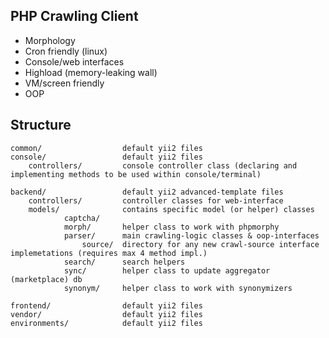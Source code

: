 PHP Crawling Client
---------
- Morphology
- Cron friendly (linux)
- Console/web interfaces
- Highload (memory-leaking wall)
- VM/screen friendly
- OOP


Structure
---------

```
common/                  default yii2 files  
console/                 default yii2 files  
    controllers/         console controller class (declaring and implementing methods to be used within console/terminal)
    
backend/                 default yii2 advanced-template files
    controllers/         controller classes for web-interface
    models/              contains specific model (or helper) classes
            captcha/ 
            morph/       helper class to work with phpmorphy
            parser/      main crawling-logic classes & oop-interfaces  
                source/  directory for any new crawl-source interface implemetations (requires max 4 method impl.)
            search/      search helpers
            sync/        helper class to update aggregator (marketplace) db 
            synonym/     helper class to work with synonymizers
            
frontend/                default yii2 files
vendor/                  default yii2 files
environments/            default yii2 files
```
